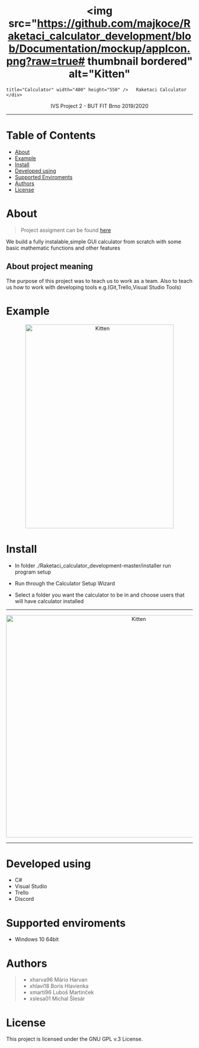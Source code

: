 
 
# <div align="center"> <img src="https://github.com/majkoce/Raketaci_calculator_development/blob/Documentation/mockup/appIcon.png?raw=true# thumbnail bordered" alt="Kitten"
	title="Calculator" width="400" height="550" />	 Raketaci Calculator </div>

<div align="center">  IVS Project 2 - BUT FIT Brno 2019/2020	 </div>
	
---

# Table of Contents 


	
- [About](#About)
- [Example](#Example)
- [Install](#Install)
- [Developed using](#developed-using)
- [Supported Enviroments](#supported-enviroments)
- [Authors](#Authors)
- [License](#License)
	


# About
> Project assigment can be found [here](http://ivs.fit.vutbr.cz/projekt-2_tymova_spoluprace2019-20.html)

We build a fully instalable,simple GUI calculator from scratch with some basic mathematic functions and other features
## About project meaning
The purpose of this project was to teach us to work as a team. Also to teach us how to work with developing tools e.g.(Git,Trello,Visual Studio Tools) 

# Example

<div align="center">

<img src="https://github.com/majkoce/Raketaci_calculator_development/blob/master/mockup/kalkulacka.jpg# thumbnail bordered" alt="Kitten"
	title="Calculator" width="400" height="550" />	
</div>

# Install

 * In folder ./Raketaci_calculator_development-master/installer run program setup

 * Run through the Calculator Setup Wizard 

* Select a folder you want the calculator to be in and choose users that will have calculator installed
 ---
<div align="center">

<img src="https://i.imgur.com/Cd6NgUf.jpg# thumbnail bordered" alt="Kitten"
	title="Calculator" width="700" height="600" />	
</div>

 ---

# Developed using
 * C# 
 * Visual Studio
 * Trello
 * Discord
 
 # Supported enviroments
  * Windows 10 64bit
  
# Authors
 > * xharva96	Mário Harvan
 > * xhlavi18	Boris Hlavienka
 > * xmarti96	Luboš Martinček
 > * xslesa01	Michal Šlesár 
 
# License
This project is licensed under the GNU GPL v.3 License.

